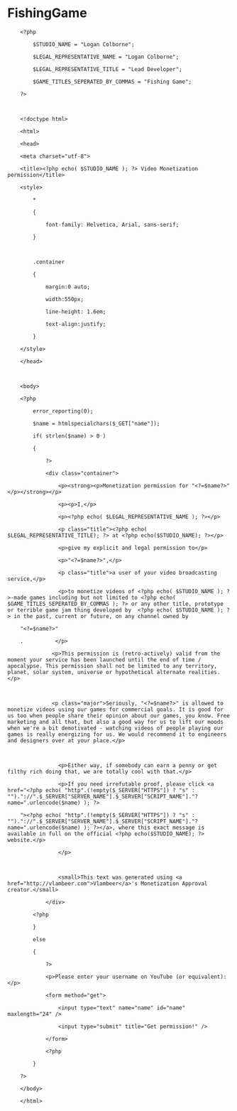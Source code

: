 # FishingGame

		<?php

			$STUDIO_NAME = "Logan Colborne";

			$LEGAL_REPRESENTATIVE_NAME = "Logan Colborne";

			$LEGAL_REPRESENTATIVE_TITLE = "Lead Developer";

			$GAME_TITLES_SEPERATED_BY_COMMAS = "Fishing Game";	

		?>



		<!doctype html>

		<html>

		<head>

		<meta charset="utf-8">

		<title><?php echo( $STUDIO_NAME ); ?> Video Monetization permission</title>

		<style>

			*

			{

				font-family: Helvetica, Arial, sans-serif;

			}

			

			.container

			{

				margin:0 auto;

				width:550px;

				line-height: 1.6em;

				text-align:justify;

			}

		</style>

		</head>

		

		<body>

		<?php

			error_reporting(0);

			$name = htmlspecialchars($_GET["name"]);

			if( strlen($name) > 0 )

			{

				?>

		        <div class="container">

		            <p><strong><p>Monetization permission for "<?=$name?>"</p></strong></p>

		            <p><p>I,</p> 

		            <p><?php echo( $LEGAL_REPRESENTATIVE_NAME ); ?></p>

		            <p class="title"><?php echo( $LEGAL_REPRESENTATIVE_TITLE); ?> at <?php echo($STUDIO_NAME); ?></p>

		            <p>give my explicit and legal permission to</p>

		            <p>"<?=$name?>",</p>

		            <p class="title">a user of your video broadcasting service,</p>

		            <p>to monetize videos of <?php echo( $STUDIO_NAME ); ?>-made games including but not limited to <?php echo( $GAME_TITLES_SEPERATED_BY_COMMAS ); ?> or any other title, prototype or terrible game jam thing developed by  <?php echo( $STUDIO_NAME ); ?> in the past, current or future, on any channel owned by

		"<?=$name?>"

		.          </p>

		          <p>This permission is (retro-actively) valid from the moment your service has been launched until the end of time / apocalypse. This permission shall not be limited to any territory, planet, solar system, universe or hypothetical alternate realities. </p>

		          

		          <p class="major">Seriously, "<?=$name?>" is allowed to monetize videos using our games for commercial goals. It is good for us too when people share their opinion about our games, you know. Free marketing and all that, but also a good way for us to lift our moods when we're a bit demotivated - watching videos of people playing our games is really energizing for us. We would recommend it to engineers and designers over at your place.</p>

		            

		            <p>Either way, if somebody can earn a penny or get filthy rich doing that, we are totally cool with that.</p>

		            <p>If you need irrefutable proof, please click <a href="<?php echo( "http".(!empty($_SERVER["HTTPS"]) ? "s" : "")."://".$_SERVER["SERVER_NAME"].$_SERVER["SCRIPT_NAME"]."?name=".urlencode($name) ); ?> 

		"><?php echo( "http".(!empty($_SERVER["HTTPS"]) ? "s" : "")."://".$_SERVER["SERVER_NAME"].$_SERVER["SCRIPT_NAME"]."?name=".urlencode($name) ); ?></a>, where this exact message is available in full on the official <?php echo($STUDIO_NAME); ?> website.</p>

		            </p>

		            

		            <small>This text was generated using <a href="http://vlambeer.com">Vlambeer</a>'s Monetization Approval creator.</small>

				</div>

			<?php

			}

			else

			{

				?>

				<p>Please enter your username on YouTube (or equivalent):</p>

		        <form method="get">

		            <input type="text" name="name" id="name" maxlength="24" />

		            <input type="submit" title="Get permission!" />

		        </form>

		        <?php

			}

		?>

		</body>

		</html>		
